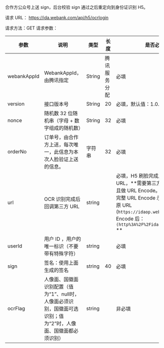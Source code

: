 合作方公众号上送 sign，后台校验 sign 通过之后重定向到身份证识别 H5。

请求 URL： https://ida.webank.com/api/h5/ocrlogin

请求方法：GET
请求参数：

| 参数          | 说明                                       | 类型     | 长度     | 是否必填                                     |
| ----------- | ---------------------------------------- | ------ | ------ | ---------------------------------------- |
| webankAppId | WebankAppId，由腾讯指定                        | String | 腾讯服务分配 | 必填                                       |
| version     | 接口版本号                                    | String | 20     | 必填，默认值：1.0.0                             |
| nonce       | 随机数 32 位随机串（字母 + 数字组成的随机数）               | String | 32     | 必填                                       |
| orderNo     | 订单号，由合作方上送，每次唯一，此信息为本次人脸验证上送的信息。         | 字符串    | 32     | 必填                                       |
| url         | OCR 识别完成后回调第三方 URL                       | string |        | 必填，H5 刷脸完成后的回调 URL，**需要第三方提供完整 URL 且做 URL Encode。<br>完整 URL Encode 示例:<br>原 URL (`https://idaop.webank.com`)<br>Encode 后：<br>`(http%3A%2F%2Fidaop.webank.com)` ** |
| userId      | 用户 ID ，用户的唯一标识（不要带有特殊字符）                 | string |        | 必填                                       |
| sign        | 签名：使用上面生成的签名                             | string | 40     | 必填                                       |
| ocrFlag     | 人像面、国徽面识别配置（值为“1”、null时，人像面必须识别，国徽面可选识别；值为“2”时，人像面、国徽面都必须识别） | string |        | 非必填                                      |
